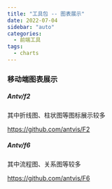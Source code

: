 ```yaml
---
title: "工具包 -- 图表展示"
date: 2022-07-04
sidebar: "auto"
categories:
  - 前端工具
tags:
  - charts
---
```




### 移动端图表展示

##### Antv/f2

其中折线图、柱状图等图标展示较多

https://github.com/antvis/F2

##### Antv/f6

其中流程图、关系图等较多

https://github.com/antvis/F6

<!-- <LastUpdated /> -->